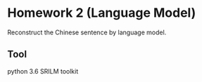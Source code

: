 # Homework 2 (Language Model)
Reconstruct the Chinese sentence by language model.
## Tool
python 3.6
SRILM toolkit